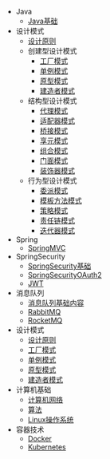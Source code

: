 - Java
  - [Java基础](docs/JavaSE.md)
- 设计模式
  - [设计原则](docs/设计模式/设计原则)
  - 创建型设计模式
    - [工厂模式](docs/设计模式/工厂模式)
    - [单例模式](docs/设计模式/单例模式)
    - [原型模式](docs/设计模式/原型模式)
    - [建造者模式](docs/设计模式/建造者模式)
  - 结构型设计模式
    - [代理模式](docs/设计模式/代理模式)
    - [适配器模式](docs/设计模式/适配器模式)
    - [桥接模式](docs/设计模式/桥接模式)
    - [享元模式](docs/设计模式/享元模式)
    - [组合模式](docs/设计模式/组合模式)
    - [门面模式](docs/设计模式/门面模式)
    - [装饰器模式](docs/设计模式/装饰器模式)
  - 行为型设计模式
    - [委派模式](docs/设计模式/委派模式)
    - [模板方法模式](docs/设计模式/模板方法模式)
    - [策略模式](docs/设计模式/策略模式)
    - [责任链模式](docs/设计模式/责任链模式)
    - [迭代器模式](docs/设计模式/迭代器模式)
- Spring
  - [SpringMVC](docs/SpringMVC.md)
- SpringSecurity
  - [SpringSecurity基础](docs/SpringSecurity/SpringSecurity.md)
  - [SpringSecurityOAuth2](docs/SpringSecurity/OAuth2.md)
  - [JWT](docs/SpringSecurity/JWT.md)
- 消息队列
  - [消息队列基础内容](docs/消息队列/MessageQueue.md)
  - [RabbitMQ](docs/消息队列/RabbitMQ.md)
  - [RocketMQ](docs/消息队列/RocketMQ.md)
- 设计模式
  - [设计原则](docs/设计模式/设计原则.md)
  - [工厂模式](docs/设计模式/设计模式.md)
  - [单例模式](docs/设计模式/单例模式.md)
  - [原型模式](docs/设计模式/原型模式.md)
  - [建造者模式](docs/设计模式/建造者模式.md)
- 计算机基础
  - [计算机网络](docs/Network.md)
  - [算法](docs/Algorithm.md)
  - [Linux操作系统](docs/Linux.md)
- 容器技术
  - [Docker](docs/容器/Docker.md)
  - [Kubernetes](docs/容器/Kubernetes.md)